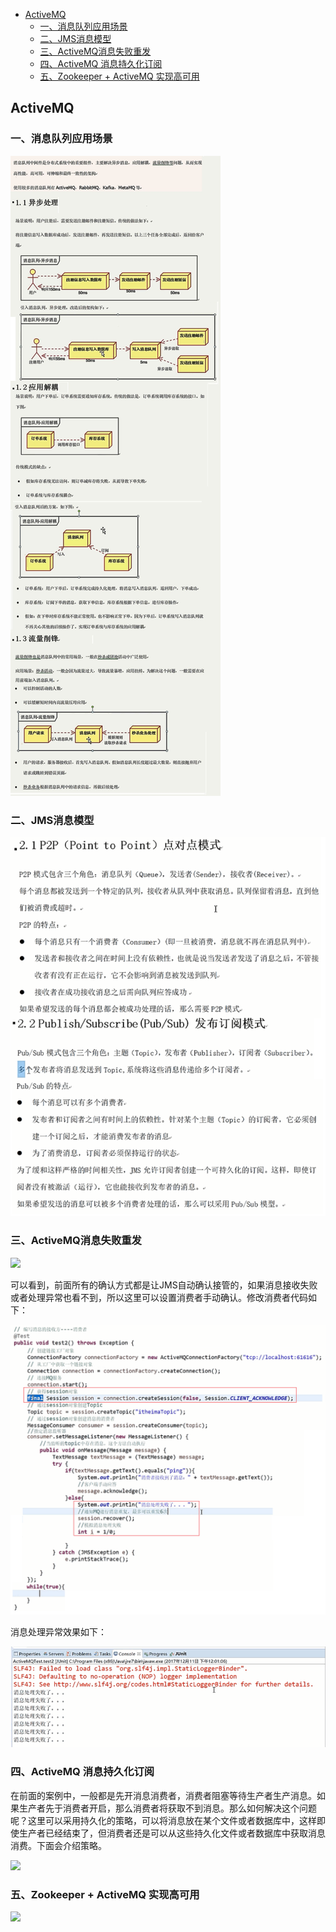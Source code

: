 <!-- START doctoc generated TOC please keep comment here to allow auto update -->
<!-- DON'T EDIT THIS SECTION, INSTEAD RE-RUN doctoc TO UPDATE -->

- [ActiveMQ](#activemq)
  - [一、消息队列应用场景](#%E4%B8%80%E6%B6%88%E6%81%AF%E9%98%9F%E5%88%97%E5%BA%94%E7%94%A8%E5%9C%BA%E6%99%AF)
  - [二、JMS消息模型](#%E4%BA%8Cjms%E6%B6%88%E6%81%AF%E6%A8%A1%E5%9E%8B)
  - [三、ActiveMQ消息失败重发](#%E4%B8%89activemq%E6%B6%88%E6%81%AF%E5%A4%B1%E8%B4%A5%E9%87%8D%E5%8F%91)
  - [四、ActiveMQ 消息持久化订阅](#%E5%9B%9Bactivemq-%E6%B6%88%E6%81%AF%E6%8C%81%E4%B9%85%E5%8C%96%E8%AE%A2%E9%98%85)
  - [五、Zookeeper + ActiveMQ 实现高可用](#%E4%BA%94zookeeper--activemq-%E5%AE%9E%E7%8E%B0%E9%AB%98%E5%8F%AF%E7%94%A8)

<!-- END doctoc generated TOC please keep comment here to allow auto update -->

## ActiveMQ

### 一、消息队列应用场景

![](./img/amq.jpg)

### 二、JMS消息模型

![](./img/jms.bmp)

### 三、ActiveMQ消息失败重发

![](./img/aqe.bmp)

可以看到，前面所有的确认方式都是让JMS自动确认接管的，如果消息接收失败或者处理异常也看不到，所以这里可以设置消费者手动确认。修改消费者代码如下：

![](./img/aqe2.bmp)

消息处理异常效果如下：

![](./img/aqe3.png)

### 四、ActiveMQ 消息持久化订阅

在前面的案例中，一般都是先开消息消费者，消费者阻塞等待生产者生产消息。如果生产者先于消费者开启，那么消费者将获取不到消息。那么如何解决这个问题呢？这里可以采用持久化的策略，可以将消息放在某个文件或者数据库中，这样即使生产者已经结束了，但消费者还是可以从这些持久化文件或者数据库中获取消息消费。下面会介绍策略。

![](./img/lms.bmp)

### 五、Zookeeper + ActiveMQ 实现高可用

![](./img/zka.bmp)